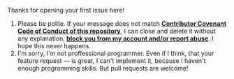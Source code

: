 Thanks for opening your first issue here!

1. Please be polite. If your message does not match [**Contributor Covenant Code of Conduct of this repository**](../blob/master/CODE_OF_CONDUCT.md), I can close and delete it without any explanation, [**block you from my account and/or report abuse**](https://blog.github.com/2011-06-01-block-the-bullies/). I hope this never happens.
1. I'm sorry, I'm not proffessional programmer. Even if I think, that your feature request — is great, I can't implement it, because I haven't enough programming skills. But pull requests are welcome!